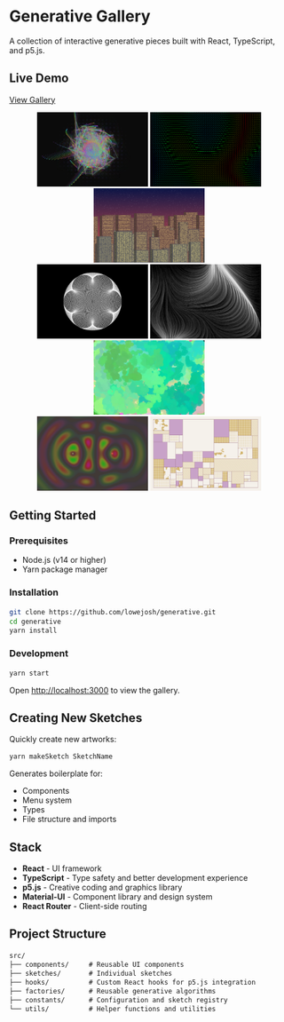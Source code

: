 # Generative Gallery

A collection of interactive generative pieces built with React, TypeScript, and p5.js.

## Live Demo

[View Gallery](https://lowejosh.github.io/generative)

<div align="center">
  <img src="./public/thumbnails/psychedelic-spiral.png" width="200" height="134" alt="Psychedelic Spiral" />
  <img src="./public/thumbnails/perlin-field.png" width="200" height="134" alt="Perlin Field" />
  <img src="./public/thumbnails/cityscape.png" width="200" height="134" alt="Cityscape" />
</div>

<div align="center">
  <img src="./public/thumbnails/multiplicative-epicycloid.png" width="200" height="134" alt="Multiplicative Epicycloid" />
  <img src="./public/thumbnails/perlin-flow.png" width="200" height="134" alt="Perlin Flow" />
  <img src="./public/thumbnails/random-walk.png" width="200" height="134" alt="Random Walk" />
</div>

<div align="center">
  <img src="./public/thumbnails/quantum-harmonics.png" width="200" height="134" alt="Quantum Harmonics" />
  <img src="./public/thumbnails/recursive-divisions.png" width="200" height="134" alt="Recursive Subdivisions" />
</div>

## Getting Started

### Prerequisites

- Node.js (v14 or higher)
- Yarn package manager

### Installation

```bash
git clone https://github.com/lowejosh/generative.git
cd generative
yarn install
```

### Development

```bash
yarn start
```

Open [http://localhost:3000](http://localhost:3000) to view the gallery.

## Creating New Sketches

Quickly create new artworks:

```bash
yarn makeSketch SketchName
```

Generates boilerplate for:

- Components
- Menu system
- Types
- File structure and imports

## Stack

- **React** - UI framework
- **TypeScript** - Type safety and better development experience
- **p5.js** - Creative coding and graphics library
- **Material-UI** - Component library and design system
- **React Router** - Client-side routing

## Project Structure

```
src/
├── components/     # Reusable UI components
├── sketches/       # Individual sketches
├── hooks/          # Custom React hooks for p5.js integration
├── factories/      # Reusable generative algorithms
├── constants/      # Configuration and sketch registry
└── utils/          # Helper functions and utilities
```
